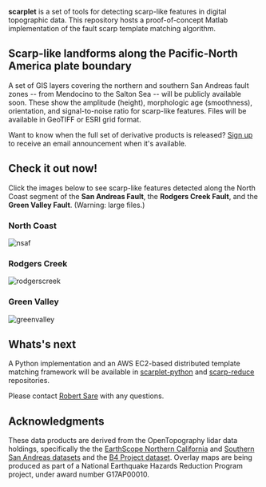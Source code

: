 **scarplet** is a set of tools for detecting scarp-like features in digital topographic data. This repository hosts a proof-of-concept Matlab implementation of the fault scarp template matching algorithm. 

## Scarp-like landforms along the Pacific-North America plate boundary

A set of GIS layers covering the northern and southern San Andreas fault zones -- from Mendocino to the Salton Sea -- will be publicly available soon. These show the amplitude (height), morphologic age (smoothness), orientation, and signal-to-noise ratio for scarp-like features. Files will be available in GeoTIFF or ESRI grid format.

Want to know when the full set of derivative products is released? [Sign up](http://eepurl.com/c8w3E1) to receive an email announcement when it's available.

## Check it out now!

Click the images below to see scarp-like features detected along the North Coast segment of the **San Andreas Fault**, the **Rodgers Creek Fault**, and the **Green Valley Fault**. (Warning: large files.)

### North Coast
![nsaf](https://github.com/stgl/scarplet/raw/master/docs/img/nsaf.png "Northern San Andreas Fault")

### Rodgers Creek
![rodgerscreek](https://github.com/stgl/scarplet/raw/master/docs/img/rodgerscreek.png "Rodgers Creek Fault")

### Green Valley
![greenvalley](https://github.com/stgl/scarplet/raw/master/docs/img/greenvalley.png "Green Valley Fault")

## Whats's next

A Python implementation and an AWS EC2-based distributed template matching framework will be available in [scarplet-python](https://github.com/rmsare/scarplet-python) and [scarp-reduce](https://github.com/rmsare/scarp-reduce) repositories.

Please contact [Robert Sare](rmsare@NOSPAMstanford.edu) with any questions.

## Acknowledgments

These data products are derived from the OpenTopography lidar data holdings, specifically the the [EarthScope Northern California](http://opentopo.sdsc.edu/datasetMetadata?otCollectionID=OT.052008.32610.1) and [Southern San Andreas datasets](http://opentopo.sdsc.edu/datasetMetadata?otCollectionID=OT.122009.32611.1) and the [B4 Project dataset](http://opentopo.sdsc.edu/datasetMetadata?otCollectionID=OT.032006.32611.1). Overlay maps are being produced as part of a National Earthquake Hazards Reduction Program project, under award number G17AP00010.
